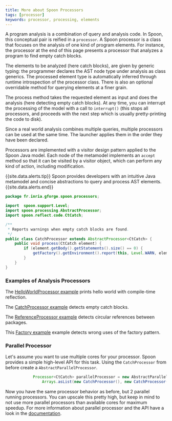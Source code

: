 ```yaml
---
title: More about Spoon Processors
tags: [processor]
keywords: processor, processing, elements
---
```


A program analysis is a combination of query and analysis code.
In Spoon, this conceptual pair is reified in a `processor`.
A Spoon processor is a class that focuses on the analysis of one 
kind of program elements. For instance, the processor at the end of 
this page presents a processor that analyzes a program to find 
empty catch blocks.

The elements to be analyzed (here catch blocks), are given by generic typing: 
the programmer declares the AST node type under analysis as class generics. 
The processed element type is automatically inferred through runtime introspection 
of the processor class. There is also an optional overridable method for querying 
elements at a finer grain.

The process method takes the requested element as input and does the analysis 
(here detecting empty catch blocks). At any time, you can interrupt the processing 
of the model with a call to `interrupt()` (this stops all processors, and proceeds 
with the next step which is usually pretty-printing the code to disk).

Since a real world analysis combines multiple queries, multiple processors can 
be used at the same time. The launcher applies them in the order they have been declared. 

Processors are implemented with a visitor design pattern applied to the Spoon 
Java model. Each node of the metamodel implements an `accept` method so that it 
can be visited by a visitor object, which can perform any kind of action, 
including modification. 

{{site.data.alerts.tip}}
 Spoon provides developers with an intuitive Java metamodel and concise abstractions 
 to query and process AST elements.
{{site.data.alerts.end}}

```java
package fr.inria.gforge.spoon.processors;

import  spoon.support.Level;
import spoon.processing.AbstractProcessor;
import spoon.reflect.code.CtCatch;

/**
 * Reports warnings when empty catch blocks are found.
 */
public class CatchProcessor extends AbstractProcessor<CtCatch> {
	public void process(CtCatch element) {
		if (element.getBody().getStatements().size() == 0) {
			getFactory().getEnvironment().report(this, Level.WARN, element, "empty catch clause");
		}
	}
}
```
### Examples of Analysis Processors

The [HelloWorldProcessor example](https://github.com/SpoonLabs/spoon-examples/blob/master/src/main/java/fr/inria/gforge/spoon/HelloWorldProcessor.java) prints hello world with compile-time reflection.

The [CatchProcessor example](https://github.com/SpoonLabs/spoon-examples/blob/master/src/main/java/fr/inria/gforge/spoon/analysis/CatchProcessor.java) detects empty catch blocks.

The [ReferenceProcessor example](https://github.com/SpoonLabs/spoon-examples/blob/master/src/main/java/fr/inria/gforge/spoon/analysis/ReferenceProcessor.java) detects circular references between packages.

This [Factory example](https://github.com/SpoonLabs/spoon-examples/blob/master/src/main/java/fr/inria/gforge/spoon/analysis/FactoryProcessor.java) example detects wrong uses of the factory pattern.



### Parallel Processor

Let's assume you want to use multiple cores for your processor. Spoon provides a simple high-level API for this task.
Using the `CatchProcessor` from before create a `AbstractParallelProcessor`. 

```java
			Processor<CtCatch> parallelProcessor = new AbstractParallelProcessor<CtCatch>(
				Arrays.asList(new CatchProcessor(), new CatchProcessor())) {};
```
Now you have the same processor behavior as before, but 2 parallel running processors.
You can upscale this pretty high, but keep in mind to not use more parallel processors than available cores for maximum speedup.
For more information about parallel processor and the API have a look in the [documentation](http://spoon.gforge.inria.fr/mvnsites/spoon-core/apidocs/spoon/processing/AbstractParallelProcessor.html). 
